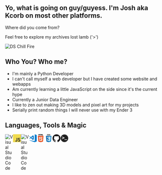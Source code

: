 ## Yo, what is going on guy/guyess. I'm Josh aka Kcorb on most other platforms.

Where did you come from?

Feel free to explore my archives lost lamb ('>')

![DS Chill Fire](https://i.imgur.com/unIj1Le.gif)

## Who You? Who me?
- I'm mainly a Python Developer
- I can't call myself a web developer but I have created some website and webapps
- Am currently learning a little JavaScript on the side since it's the current hype
- Currently a Junior Data Engineer
- I like to zen out making 3D models and pixel art for my projects
- Serially print random things I will never use with my Ender 3

## Languages, Tools & Magic

<img align="left" alt="Visual Studio Code" width="26px" src="https://cdn.iconscout.com/icon/free/png-256/python-20-1175115.png" />
<img align="left" alt="JavaScript" width="26px" src="https://raw.githubusercontent.com/github/explore/80688e429a7d4ef2fca1e82350fe8e3517d3494d/topics/javascript/javascript.png" />
<img align="left" alt="Visual Studio Code" width="26px" src="https://seeklogo.com/images/C/c-sharp-c-logo-02F17714BA-seeklogo.com.png" />
<img align="left" alt="Visual Studio Code" width="26px" src="https://raw.githubusercontent.com/github/explore/80688e429a7d4ef2fca1e82350fe8e3517d3494d/topics/visual-studio-code/visual-studio-code.png" />
<img align="left" alt="HTML5" width="26px" src="https://raw.githubusercontent.com/github/explore/80688e429a7d4ef2fca1e82350fe8e3517d3494d/topics/html/html.png" />
<img align="left" alt="CSS3" width="26px" src="https://raw.githubusercontent.com/github/explore/80688e429a7d4ef2fca1e82350fe8e3517d3494d/topics/css/css.png" />
<img align="left" alt="GitHub" width="26px" src="https://raw.githubusercontent.com/github/explore/78df643247d429f6cc873026c0622819ad797942/topics/github/github.png" />
<img align="left" alt="Terminal" width="26px" src="https://raw.githubusercontent.com/github/explore/80688e429a7d4ef2fca1e82350fe8e3517d3494d/topics/terminal/terminal.png" />
